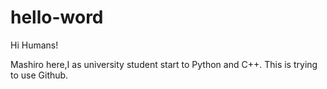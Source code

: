 # hello-word

Hi Humans!

Mashiro here,I as university student start to Python and C++.
This is trying to use Github.
